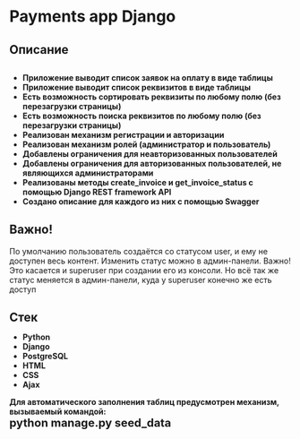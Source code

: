 <h1>Payments app Django</h1>

<h2>Описание<h2>
<ul style="font-size:14px;">
    <li>Приложение выводит список заявок на оплату в виде таблицы</li>
    <li>Приложение выводит список реквизитов в виде таблицы</li>
    <li>Есть возможность сортировать реквизиты по любому полю (без перезагрузки страницы)</li>
    <li>Есть возможность поиска реквизитов по любому полю  (без перезагрузки страницы)</li>
    <li>Реализован механизм регистрации и авторизации</li>
    <li>Реализован механизм ролей (администратор и пользователь)</li>
    <li>Добавлены ограничения для неавторизованных пользователей</li>
    <li>Добавлены ограничения для авторизованных пользователей, не являющихся администраторами</li>
    <li>Реализованы методы create_invoice и get_invoice_status с помощью Django REST framework API</li>
    <li>Создано описание для каждого из них с помощью Swagger</li>
</ul>

<h2>Важно!</h2>
<p>По умолчанию пользователь создаётся со статусом user, и ему не доступен весь контент.
Изменить статус можно в админ-панели. Важно! Это касается и superuser при создании его из консоли.
Но всё так же статус меняется в админ-панели, куда у superuser конечно же есть доступ</p>

<h2>Стек</li>
<ul style="font-size:14px;">
    <li>Python</li>
    <li>Django</li>
    <li>PostgreSQL</li>
    <li>HTML</li>
    <li>CSS</li>
    <li>Ajax</li>
</ul>

<p style="font-size:14px;">Для автоматического заполнения таблиц предусмотрен механизм, вызываемый командой:<br>
<span style="font-size:20px;">python manage.py seed_data</span></p>